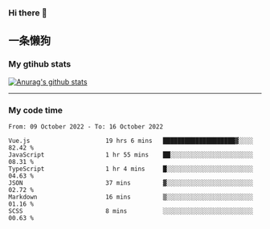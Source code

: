 ### Hi there 👋

## 一条懒狗
<!--
**kiss-me-quickly/kiss-me-quickly** is a ✨ _special_ ✨ repository because its `README.md` (this file) appears on your GitHub profile.

Here are some ideas to get you started:

- 🔭 I’m currently working on ...
- 🌱 I’m currently learning ...
- 👯 I’m looking to collaborate on ...
- 🤔 I’m looking for help with ...
- 💬 Ask me about ...
- 📫 How to reach me: ...
- 😄 Pronouns: ...
- ⚡ Fun fact: ...
-->


### My gtihub stats

[![Anurag's github stats](https://github-readme-stats.vercel.app/api?username=kiss-me-quickly)](https://github.com/anuraghazra/github-readme-stats)

***

### My code time

<!--START_SECTION:waka-->

```text
From: 09 October 2022 - To: 16 October 2022

Vue.js                     19 hrs 6 mins   ████████████████████▓░░░░   82.42 %
JavaScript                 1 hr 55 mins    ██░░░░░░░░░░░░░░░░░░░░░░░   08.31 %
TypeScript                 1 hr 4 mins     █░░░░░░░░░░░░░░░░░░░░░░░░   04.63 %
JSON                       37 mins         ▓░░░░░░░░░░░░░░░░░░░░░░░░   02.72 %
Markdown                   16 mins         ▒░░░░░░░░░░░░░░░░░░░░░░░░   01.16 %
SCSS                       8 mins          ░░░░░░░░░░░░░░░░░░░░░░░░░   00.63 %
```

<!--END_SECTION:waka-->
